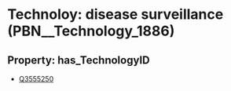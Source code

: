 # Technoloy: __disease surveillance__ (PBN__Technology_1886)

## Property: has_TechnologyID

* [Q3555250](Q3555250)

